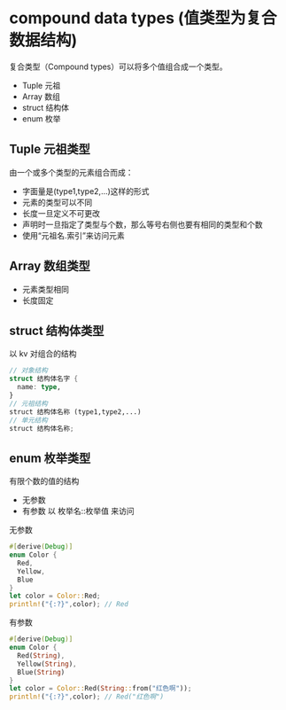 # compound data types (值类型为复合数据结构)

复合类型（Compound types）可以将多个值组合成一个类型。

- Tuple 元祖
- Array 数组
- struct 结构体
- enum 枚举

## Tuple 元祖类型

由一个或多个类型的元素组合而成：

- 字面量是(type1,type2,...)这样的形式
- 元素的类型可以不同
- 长度一旦定义不可更改
- 声明时一旦指定了类型与个数，那么等号右侧也要有相同的类型和个数
- 使用“元祖名.索引”来访问元素

## Array 数组类型

- 元素类型相同
- 长度固定

## struct 结构体类型

以 kv 对组合的结构

```rust
// 对象结构
struct 结构体名字 {
  name: type,
}
// 元祖结构
struct 结构体名称 (type1,type2,...)
// 单元结构
struct 结构体名称;
```

## enum 枚举类型

有限个数的值的结构

- 无参数
- 有参数
  以 枚举名::枚举值 来访问

无参数

```rust
#[derive(Debug)]
enum Color {
  Red,
  Yellow,
  Blue
}
let color = Color::Red;
println!("{:?}",color); // Red
```

有参数

```rust
#[derive(Debug)]
enum Color {
  Red(String),
  Yellow(String),
  Blue(String)
}
let color = Color::Red(String::from("红色啊"));
println!("{:?}",color); // Red("红色啊")
```
